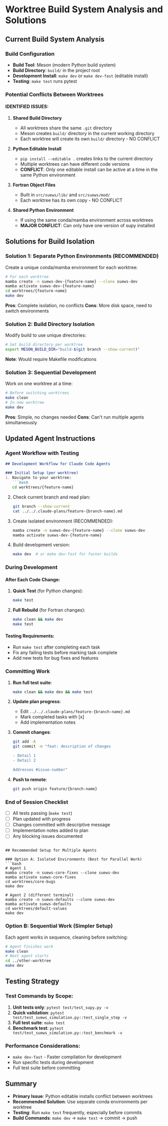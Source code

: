 # Worktree Build System Analysis and Solutions

## Current Build System Analysis

### Build Configuration
- **Build Tool**: Meson (modern Python build system)
- **Build Directory**: `build/` in the project root
- **Development Install**: `make dev` or `make dev-fast` (editable install)
- **Testing**: `make test` runs pytest

### Potential Conflicts Between Worktrees

#### IDENTIFIED ISSUES:

1. **Shared Build Directory**
   - All worktrees share the same `.git` directory
   - Meson creates `build/` directory in the current working directory
   - Each worktree will create its own `build/` directory - NO CONFLICT

2. **Python Editable Install**
   - `pip install --editable .` creates links to the current directory
   - Multiple worktrees can have different code versions
   - **CONFLICT**: Only one editable install can be active at a time in the same Python environment

3. **Fortran Object Files**
   - Built in `src/suews/lib/` and `src/suews/mod/`
   - Each worktree has its own copy - NO CONFLICT

4. **Shared Python Environment**
   - If using the same conda/mamba environment across worktrees
   - **MAJOR CONFLICT**: Can only have one version of supy installed

## Solutions for Build Isolation

### Solution 1: Separate Python Environments (RECOMMENDED)
Create a unique conda/mamba environment for each worktree:

```bash
# For each worktree
mamba create -n suews-dev-{feature-name} --clone suews-dev
mamba activate suews-dev-{feature-name}
cd worktrees/{feature-name}
make dev
```

**Pros**: Complete isolation, no conflicts
**Cons**: More disk space, need to switch environments

### Solution 2: Build Directory Isolation
Modify build to use unique directories:

```bash
# Set build directory per worktree
export MESON_BUILD_DIR="build-$(git branch --show-current)"
```

**Note**: Would require Makefile modifications

### Solution 3: Sequential Development
Work on one worktree at a time:

```bash
# Before switching worktrees
make clean
# In new worktree
make dev
```

**Pros**: Simple, no changes needed
**Cons**: Can't run multiple agents simultaneously

## Updated Agent Instructions

### Agent Workflow with Testing

```markdown
## Development Workflow for Claude Code Agents

### Initial Setup (per worktree)
1. Navigate to your worktree:
   ```bash
   cd worktrees/{feature-name}
   ```

2. Check current branch and read plan:
   ```bash
   git branch --show-current
   cat ../../.claude-plans/feature-{branch-name}.md
   ```

3. Create isolated environment (RECOMMENDED):
   ```bash
   mamba create -n suews-dev-{feature-name} --clone suews-dev
   mamba activate suews-dev-{feature-name}
   ```

4. Build development version:
   ```bash
   make dev  # or make dev-fast for faster builds
   ```

### During Development

#### After Each Code Change:
1. **Quick Test** (for Python changes):
   ```bash
   make test
   ```

2. **Full Rebuild** (for Fortran changes):
   ```bash
   make clean && make dev
   make test
   ```

#### Testing Requirements:
- Run `make test` after completing each task
- Fix any failing tests before marking task complete
- Add new tests for bug fixes and features

### Committing Work

1. **Run full test suite**:
   ```bash
   make clean && make dev && make test
   ```

2. **Update plan progress**:
   - Edit `../../.claude-plans/feature-{branch-name}.md`
   - Mark completed tasks with [x]
   - Add implementation notes

3. **Commit changes**:
   ```bash
   git add -A
   git commit -m "feat: description of changes

   - Detail 1
   - Detail 2
   
   Addresses #issue-number"
   ```

4. **Push to remote**:
   ```bash
   git push origin feature/{branch-name}
   ```

### End of Session Checklist
- [ ] All tests passing (`make test`)
- [ ] Plan updated with progress
- [ ] Changes committed with descriptive message
- [ ] Implementation notes added to plan
- [ ] Any blocking issues documented
```

## Recommended Setup for Multiple Agents

### Option A: Isolated Environments (Best for Parallel Work)
```bash
# Agent 1
mamba create -n suews-core-fixes --clone suews-dev
mamba activate suews-core-fixes
cd worktrees/core-bugs
make dev

# Agent 2 (different terminal)
mamba create -n suews-defaults --clone suews-dev
mamba activate suews-defaults
cd worktrees/default-values
make dev
```

### Option B: Sequential Work (Simpler Setup)
Each agent works in sequence, cleaning before switching:
```bash
# Agent finishes work
make clean
# Next agent starts
cd ../other-worktree
make dev
```

## Testing Strategy

### Test Commands by Scope:
1. **Unit tests only**: `pytest test/test_supy.py -v`
2. **Quick validation**: `pytest test/test_suews_simulation.py::test_single_step -v`
3. **Full test suite**: `make test`
4. **Benchmark test**: `pytest test/test_suews_simulation.py::test_benchmark -v`

### Performance Considerations:
- `make dev-fast` - Faster compilation for development
- Run specific tests during development
- Full test suite before committing

## Summary
- **Primary Issue**: Python editable installs conflict between worktrees
- **Recommended Solution**: Use separate conda environments per worktree
- **Testing**: Run `make test` frequently, especially before commits
- **Build Commands**: `make dev` → `make test` → commit → push